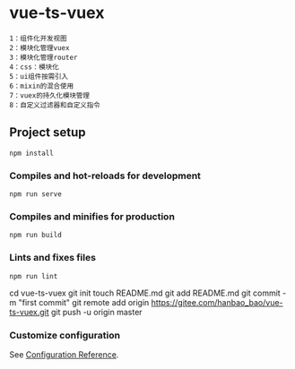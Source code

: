 #  vue-ts-vuex
```
1：组件化开发视图
2：模块化管理vuex
3：模块化管理router
4：css：模块化 
5：ui组件按需引入
6：mixin的混合使用
7：vuex的持久化模块管理
8：自定义过滤器和自定义指令
```

## Project setup
```
npm install
```

### Compiles and hot-reloads for development
```
npm run serve
```

### Compiles and minifies for production
```
npm run build
```

### Lints and fixes files
```
npm run lint
```

cd vue-ts-vuex
git init
touch README.md
git add README.md
git commit -m "first commit"
git remote add origin https://gitee.com/hanbao_bao/vue-ts-vuex.git
git push -u origin master

### Customize configuration
See [Configuration Reference](https://cli.vuejs.org/config/).
